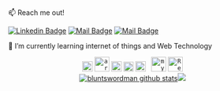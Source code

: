 :mailbox: Reach me out!

[![Linkedin Badge](https://img.shields.io/badge/-bedy-0e76a8?style=flat&labelColor=0e76a8&logo=linkedin&logoColor=white)](https://www.linkedin.com/in/bedy-b-wijaya/)
[![Mail Badge](https://img.shields.io/badge/-@_brln.by-e84393?style=flat&labelColor=e84393&logo=instagram&logoColor=white)](https://www.instagram.com/_brln.by/)
[![Mail Badge](https://img.shields.io/badge/-bedybriliantwijaya-c0392b?style=flat&labelColor=c0392b&logo=gmail&logoColor=white)](mailto:2019110015@students.uigm.ac.id)

🌱 I’m currently learning internet of things and Web Technology


<div align="center">
  <code><img alt="cpp" title="cpp" width="21px" src="https://upload.wikimedia.org/wikipedia/commons/1/18/ISO_C%2B%2B_Logo.svg"/></code>
  <code><img alt="arduino" title="arduino" width="30px" src="https://upload.wikimedia.org/wikipedia/commons/8/87/Arduino_Logo.svg"/></code>
  <code><img alt="JavaScript" title="JavaScript" width="21px" src="https://upload.wikimedia.org/wikipedia/commons/9/99/Unofficial_JavaScript_logo_2.svg"/></code>
  <code><img alt="Express" title="Express" width="20px" src="https://expressjs.com/images/favicon.png"/></code>
  <code><img alt="NodeJS" title="NodeJS" width="21px" src="https://seeklogo.com/images/N/nodejs-logo-FBE122E377-seeklogo.com.png"/></code>
  <code> <img alt="mySQL" title="mySQL" width="30px" src="https://seeklogo.com/images/M/MySQL-logo-F6FF285A58-seeklogo.com.png"/></code>
  <code><img alt="ReactJS" title="ReactJS" width="30px" src="https://seeklogo.com/images/R/react-logo-7B3CE81517-seeklogo.com.png"/></code>
</div>

<div align="center">
  <a href="https://github.com/bluntswordman"><img src="https://github-readme-stats.vercel.app/api?username=bluntswordman&show_icons=true&include_all_commits=true&theme=buefy&hide_border=true" alt="bluntswordman github stats" /></a><a href="https://github.com/bluntswordman"><img src="https://github-readme-stats.vercel.app/api/top-langs/?username=bluntswordman&layout=compact&theme=buefy&hide_border=true" /></a>
</div>



